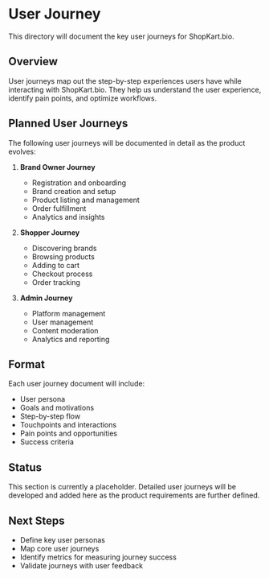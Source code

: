 # User Journey

This directory will document the key user journeys for ShopKart.bio.

## Overview

User journeys map out the step-by-step experiences users have while interacting with ShopKart.bio. They help us understand the user experience, identify pain points, and optimize workflows.

## Planned User Journeys

The following user journeys will be documented in detail as the product evolves:

1. **Brand Owner Journey**
   - Registration and onboarding
   - Brand creation and setup
   - Product listing and management
   - Order fulfillment
   - Analytics and insights

2. **Shopper Journey**
   - Discovering brands
   - Browsing products
   - Adding to cart
   - Checkout process
   - Order tracking

3. **Admin Journey**
   - Platform management
   - User management
   - Content moderation
   - Analytics and reporting

## Format

Each user journey document will include:

- User persona
- Goals and motivations
- Step-by-step flow
- Touchpoints and interactions
- Pain points and opportunities
- Success criteria

## Status

This section is currently a placeholder. Detailed user journeys will be developed and added here as the product requirements are further defined.

## Next Steps

- Define key user personas
- Map core user journeys
- Identify metrics for measuring journey success
- Validate journeys with user feedback
